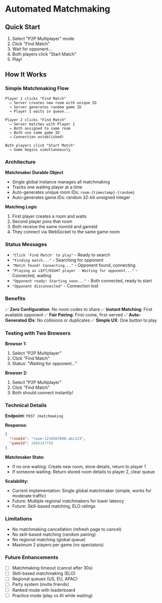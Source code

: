 # Automated Matchmaking

## Quick Start

1. Select "P2P Multiplayer" mode
2. Click "Find Match"
3. Wait for opponent...
4. Both players click "Start Match"
5. Play!

## How It Works

### Simple Matchmaking Flow

```
Player 1 clicks "Find Match"
  → Server creates new room with unique ID
  → Server generates random game ID
  → Player 1 waits in queue...

Player 2 clicks "Find Match"
  → Server matches with Player 1
  → Both assigned to same room
  → Both use same game ID
  → Connection established!

Both players click "Start Match"
  → Game begins simultaneously
```

### Architecture

**Matchmaker Durable Object**
- Single global instance manages all matchmaking
- Tracks one waiting player at a time
- Auto-generates unique room IDs: `room-{timestamp}-{random}`
- Auto-generates game IDs: random 32-bit unsigned integer

**Matching Logic**
1. First player creates a room and waits
2. Second player joins that room
3. Both receive the same roomId and gameId
4. They connect via WebSocket to the same game room

### Status Messages

- `"Click 'Find Match' to play"` - Ready to search
- `"Finding match..."` - Searching for opponent
- `"Match found! Connecting..."` - Opponent found, connecting
- `"Playing as LEFT/RIGHT player - Waiting for opponent..."` - Connected, waiting
- `"Opponent ready! Starting soon..."` - Both connected, ready to start
- `"Opponent disconnected"` - Connection lost

### Benefits

✅ **Zero Configuration**: No room codes to share
✅ **Instant Matching**: First available opponent
✅ **Fair Pairing**: First-come, first-served
✅ **Auto-Generated IDs**: No collisions or duplicates
✅ **Simple UX**: One button to play

### Testing with Two Browsers

**Browser 1:**
1. Select "P2P Multiplayer"
2. Click "Find Match"
3. Status: "Waiting for opponent..."

**Browser 2:**
1. Select "P2P Multiplayer"
2. Click "Find Match"
3. Both should connect instantly!

### Technical Details

**Endpoint**: `POST /matchmaking`

**Response:**
```json
{
  "roomId": "room-1234567890-abc123",
  "gameId": 2085347750
}
```

**Matchmaker State:**
- If no one waiting: Create new room, store details, return to player 1
- If someone waiting: Return stored room details to player 2, clear queue

**Scalability:**
- Current implementation: Single global matchmaker (simple, works for moderate traffic)
- Future: Multiple regional matchmakers for lower latency
- Future: Skill-based matching, ELO ratings

### Limitations

- No matchmaking cancellation (refresh page to cancel)
- No skill-based matching (random pairing)
- No regional matching (global queue)
- Maximum 2 players per game (no spectators)

### Future Enhancements

- [ ] Matchmaking timeout (cancel after 30s)
- [ ] Skill-based matchmaking (ELO)
- [ ] Regional queues (US, EU, APAC)
- [ ] Party system (invite friends)
- [ ] Ranked mode with leaderboard
- [ ] Practice mode (play vs AI while waiting)
